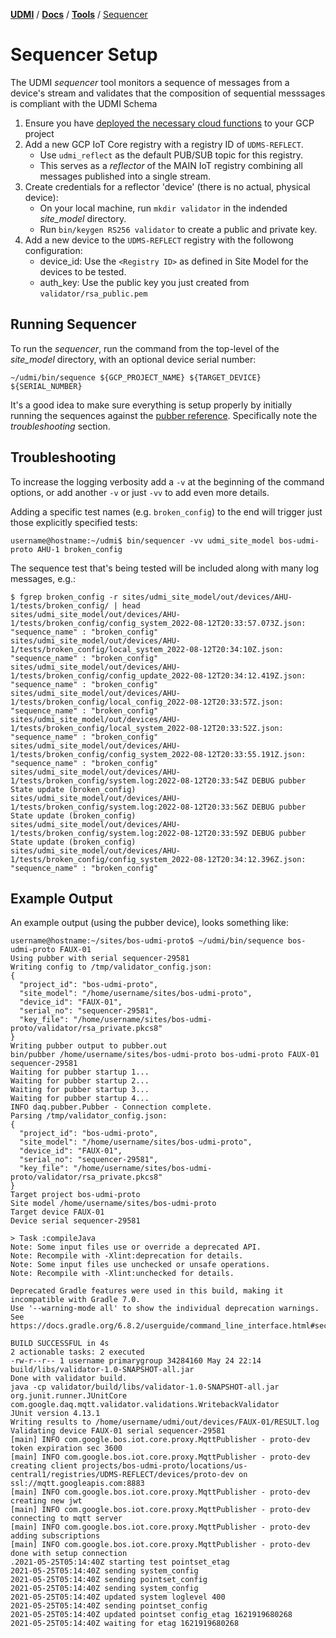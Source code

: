 [**UDMI**](../../) / [**Docs**](../) / [**Tools**](./) / [Sequencer](#)

# Sequencer Setup

The UDMI _sequencer_ tool monitors a sequence of messages from a device's stream and
validates that the composition of sequential messsages is compliant with the UDMI Schema

1.  Ensure you have [deployed the necessary cloud functions](../cloud/gcp/udmis.md) to your GCP project
2.  Add a new GCP IoT Core registry with a registry ID of `UDMS-REFLECT`.
    *   Use `udmi_reflect` as the default PUB/SUB topic for this registry.
    *   This serves as a _reflector_ of the MAIN IoT registry combining all messages
        published into a single stream.
3.  Create credentials for a reflector 'device' (there is no actual, physical device):
    *   On your local machine, run `mkdir validator` in the indended _site_model_ directory.
    *   Run `bin/keygen RS256 validator` to create a public and private key.
3.  Add a new device to the `UDMS-REFLECT` registry with the followong configuration:
    *   device_id: Use the `<Registry ID>` as defined in Site Model for the devices to be tested.
    *   auth_key: Use the public key you just created from `validator/rsa_public.pem`

## Running Sequencer

To run the _sequencer_, run the command from the top-level of the _site_model_ directory, with
an optional device serial number:
```
~/udmi/bin/sequence ${GCP_PROJECT_NAME} ${TARGET_DEVICE} ${SERIAL_NUMBER}
```

It's a good idea to make sure everything is setup properly by initially running the sequences
against the [pubber reference](pubber.md). Specifically note the _troubleshooting_ section.

## Troubleshooting

To increase the logging verbosity add a `-v` at the beginning of the command options, or add
another `-v` or just `-vv` to add even more details.

Adding a specific test names (e.g. `broken_config`) to the end will trigger just those explicitly
specified tests:

```
username@hostname:~/udmi$ bin/sequencer -vv udmi_site_model bos-udmi-proto AHU-1 broken_config
```

The sequence test that's being tested will be included along with many log messages, e.g.:
```
$ fgrep broken_config -r sites/udmi_site_model/out/devices/AHU-1/tests/broken_config/ | head
sites/udmi_site_model/out/devices/AHU-1/tests/broken_config/config_system_2022-08-12T20:33:57.073Z.json:    "sequence_name" : "broken_config"
sites/udmi_site_model/out/devices/AHU-1/tests/broken_config/local_system_2022-08-12T20:34:10Z.json:    "sequence_name" : "broken_config"
sites/udmi_site_model/out/devices/AHU-1/tests/broken_config/config_update_2022-08-12T20:34:12.419Z.json:      "sequence_name" : "broken_config"
sites/udmi_site_model/out/devices/AHU-1/tests/broken_config/local_config_2022-08-12T20:33:57Z.json:      "sequence_name" : "broken_config"
sites/udmi_site_model/out/devices/AHU-1/tests/broken_config/local_system_2022-08-12T20:33:52Z.json:    "sequence_name" : "broken_config"
sites/udmi_site_model/out/devices/AHU-1/tests/broken_config/config_system_2022-08-12T20:33:55.191Z.json:    "sequence_name" : "broken_config"
sites/udmi_site_model/out/devices/AHU-1/tests/broken_config/system.log:2022-08-12T20:33:54Z DEBUG pubber State update (broken_config)
sites/udmi_site_model/out/devices/AHU-1/tests/broken_config/system.log:2022-08-12T20:33:56Z DEBUG pubber State update (broken_config)
sites/udmi_site_model/out/devices/AHU-1/tests/broken_config/system.log:2022-08-12T20:33:59Z DEBUG pubber State update (broken_config)
sites/udmi_site_model/out/devices/AHU-1/tests/broken_config/config_system_2022-08-12T20:34:12.396Z.json:    "sequence_name" : "broken_config"
```

## Example Output

An example output (using the pubber device), looks something like:

```
username@hostname:~/sites/bos-udmi-proto$ ~/udmi/bin/sequence bos-udmi-proto FAUX-01
Using pubber with serial sequencer-29581
Writing config to /tmp/validator_config.json:
{
  "project_id": "bos-udmi-proto",
  "site_model": "/home/username/sites/bos-udmi-proto",
  "device_id": "FAUX-01",
  "serial_no": "sequencer-29581",
  "key_file": "/home/username/sites/bos-udmi-proto/validator/rsa_private.pkcs8"
}
Writing pubber output to pubber.out
bin/pubber /home/username/sites/bos-udmi-proto bos-udmi-proto FAUX-01 sequencer-29581
Waiting for pubber startup 1...
Waiting for pubber startup 2...
Waiting for pubber startup 3...
Waiting for pubber startup 4...
INFO daq.pubber.Pubber - Connection complete.
Parsing /tmp/validator_config.json:
{
  "project_id": "bos-udmi-proto",
  "site_model": "/home/username/sites/bos-udmi-proto",
  "device_id": "FAUX-01",
  "serial_no": "sequencer-29581",
  "key_file": "/home/username/sites/bos-udmi-proto/validator/rsa_private.pkcs8"
}
Target project bos-udmi-proto
Site model /home/username/sites/bos-udmi-proto
Target device FAUX-01
Device serial sequencer-29581

> Task :compileJava
Note: Some input files use or override a deprecated API.
Note: Recompile with -Xlint:deprecation for details.
Note: Some input files use unchecked or unsafe operations.
Note: Recompile with -Xlint:unchecked for details.

Deprecated Gradle features were used in this build, making it incompatible with Gradle 7.0.
Use '--warning-mode all' to show the individual deprecation warnings.
See https://docs.gradle.org/6.8.2/userguide/command_line_interface.html#sec:command_line_warnings

BUILD SUCCESSFUL in 4s
2 actionable tasks: 2 executed
-rw-r--r-- 1 username primarygroup 34284160 May 24 22:14 build/libs/validator-1.0-SNAPSHOT-all.jar
Done with validator build.
java -cp validator/build/libs/validator-1.0-SNAPSHOT-all.jar org.junit.runner.JUnitCore com.google.daq.mqtt.validator.validations.WritebackValidator
JUnit version 4.13.1
Writing results to /home/username/udmi/out/devices/FAUX-01/RESULT.log
Validating device FAUX-01 serial sequencer-29581
[main] INFO com.google.bos.iot.core.proxy.MqttPublisher - proto-dev token expiration sec 3600
[main] INFO com.google.bos.iot.core.proxy.MqttPublisher - proto-dev creating client projects/bos-udmi-proto/locations/us-central1/registries/UDMS-REFLECT/devices/proto-dev on ssl://mqtt.googleapis.com:8883
[main] INFO com.google.bos.iot.core.proxy.MqttPublisher - proto-dev creating new jwt
[main] INFO com.google.bos.iot.core.proxy.MqttPublisher - proto-dev connecting to mqtt server
[main] INFO com.google.bos.iot.core.proxy.MqttPublisher - proto-dev adding subscriptions
[main] INFO com.google.bos.iot.core.proxy.MqttPublisher - proto-dev done with setup connection
.2021-05-25T05:14:40Z starting test pointset_etag
2021-05-25T05:14:40Z sending system_config
2021-05-25T05:14:40Z sending pointset_config
2021-05-25T05:14:40Z sending system_config
2021-05-25T05:14:40Z updated system loglevel 400
2021-05-25T05:14:40Z sending pointset_config
2021-05-25T05:14:40Z updated pointset config_etag 1621919680268
2021-05-25T05:14:40Z waiting for etag 1621919680268
```
